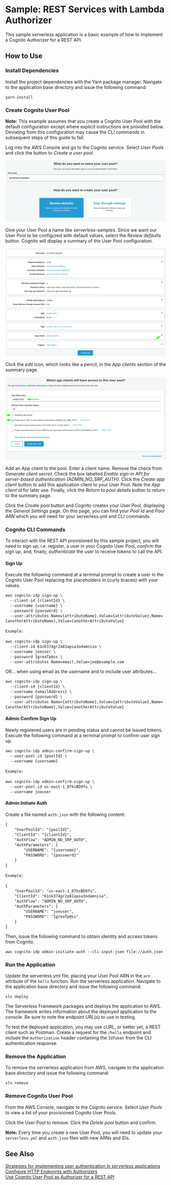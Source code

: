 # Sample: REST Services with Lambda Authorizer

This sample serverless application is a basic example of how to implement a Cognito Authorizer for a REST API.

## How to Use

### Install Dependencies

Install the project dependencies with the Yarn package manager. Navigate to the application base directory and issue the following command:

```
yarn install
```

### Create Cognito User Pool

**Note:** This example assumes that you create a Cognito User Pool with the default configuration except where explicit instructions are provided below. Deviating from this configuration may cause the *CLI commands* in subsequent steps of this guide to fail.

Log into the AWS Console and go to the Cognito service. Select *User Pools* and click the button to *Create a user pool*.

![Create a User Pool](./docs/assets/1_name-user-pool.png "Create a User Pool")

Give your User Pool a name like *serverless-samples*. Since we want our User Pool to be configured with default values, select the *Review defaults* button. Cognito will display a summary of the User Pool configuration.

![Edit the App Clients](./docs/assets/2_edit-app-clients.png "Edit the App Clients")

Click the *edit* icon, which looks like a pencil, in the *App clients* section of the summary page.

![Create an App Client](./docs/assets/3_add-app-client.png "Create an App Client")

Add an App client to the pool. Enter a client name. Remove the check from *Generate client secret*. Check the box labelled *Enable sign-in API for server-based authentication (ADMIN_NO_SRP_AUTH)*. Click the *Create app client* button to add this application client to your User Pool. Note the *App client id* for later use. Finally, click the *Return to pool details* button to return to the summary page.

Click the *Create pool* button and Cognito creates your User Pool, displaying the *General Settings* page. On this page, you can find your *Pool Id* and *Pool ARN* which you will need for your serverless.yml and CLI commands.

### Cognito CLI Commands

To interact with the REST API provisioned by this sample project, you will need to *sign up*, i.e. register, a user in your Cognito User Pool, *confirm* the sign up, and, finally, *authenticate* the user to receive tokens to call the API.

#### Sign Up

Execute the following command at a terminal prompt to create a user in the Cognito User Pool replacing the placeholders in {curly braces} with your values.

```
aws cognito-idp sign-up \
  --client-id {clientId} \
  --username {username} \
  --password {password} \
  --user-attributes Name={attributeName},Value={attributeValue},Name={anotherAttributeName},Value={anotherAttributeValue}

Example:

aws cognito-idp sign-up \
  --client-id 61nk374gr2a81apsa3odamniso \
  --username joeuser \
  --password 1greaTp@ss \
  --user-attributes Name=email,Value=joe@example.com
```

OR... when using email as the username and to include user attributes...

```
aws cognito-idp sign-up \
  --client-id {clientId} \
  --username {emailAddress} \
  --password {password} \
  --user-attributes Name={attributeName},Value={attributeValue},Name={anotherAttributeName},Value={anotherAttributeValue}
```

#### Admin Confirm Sign Up

Newly registered users are in pending status and cannot be issued tokens. Execute the following command at a terminal prompt to confirm user sign up.

```
aws cognito-idp admin-confirm-sign-up \
  --user-pool-id {poolId} \
  --username {username}

Example:

aws cognito-idp admin-confirm-sign-up \
  --user-pool-id us-east-1_07ksBD9fu \
  --username joeuser
```

#### Admin Initiate Auth

Create a file named `auth.json` with the following content:

```
{
    "UserPoolId": "{poolId}",
    "ClientId": "{clientId}",
    "AuthFlow": "ADMIN_NO_SRP_AUTH",
    "AuthParameters": {
        "USERNAME": "{username}",
        "PASSWORD": "{password}"
    }
}

Example:

{
    "UserPoolId": "us-east-1_07ksBD9fu",
    "ClientId": "61nk374gr2a81apsa3odamniso",
    "AuthFlow": "ADMIN_NO_SRP_AUTH",
    "AuthParameters": {
        "USERNAME": "joeuser",
        "PASSWORD": "1greaTp@ss"
    }
}
```

Then, issue the following command to obtain identity and access tokens from Cognito.

```
aws cognito-idp admin-initiate-auth --cli-input-json file://auth.json
```

### Run the Application

Update the serverless.yml file, placing your User Pool ARN in the `arn` attribute of the `hello` function. Run the serverless application. Navigate to the application base directory and issue the following command:

```
sls deploy
```

The Serverless Framework packages and deploys the application to AWS. The framework writes information about the deployed application to the console. Be sure to note the endpoint URL(s) to use in testing.

To test the deployed application, you may use cURL, or better yet, a REST client such as Postman. Create a request for the `/hello` endpoint and include the `Authorization` header containing the `IdToken` from the CLI authentication response. 

### Remove the Application

To remove the serverless application from AWS, navigate to the application base directory and issue the following command:

```
sls remove
```

### Remove Cognito User Pool

From the AWS Console, navigate to the Cognito service. Select *User Pools* to view a list of your provisioned Cognito User Pools.

Click the User Pool to remove. Click the *Delete pool* button and confirm.

**Note:** Every time you create a new User Pool, you will need to update your `serverless.yml` and `auth.json` files with new ARNs and IDs.

## See Also

[Strategies for implementing user authentication in serverless applications][sls-authn]  
[Configure HTTP Endpoints with Authorizers](https://serverless.com/framework/docs/providers/aws/events/apigateway#http-endpoints-with-custom-authorizers "API Gateway Events with Authorizers | Serverless Docs")  
[Use Cognito User Pool as Authorizer for a REST API](https://docs.aws.amazon.com/apigateway/latest/developerguide/apigateway-integrate-with-cognito.html "Use Cognito User Pool as Authorizer for a REST API | AWS Docs")  

[sls-authn]: https://serverless.com/blog/strategies-implementing-user-authentication-serverless-applications/ "AuthN Strategies | Serverless Blog"
